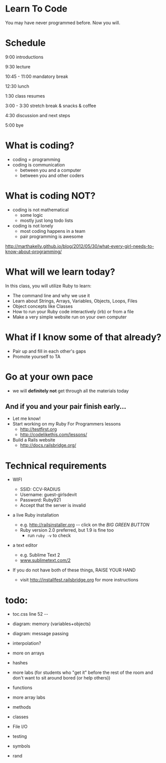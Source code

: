 # Learn To Code

You may have never programmed before. Now you will.

# Schedule

9:00 introductions

9:30 lecture

10:45 - 11:00 mandatory break

12:30 lunch

1:30 class resumes

3:00 - 3:30 stretch break & snacks & coffee

4:30 discussion and next steps

5:00 bye

# What is coding?

* coding = programming
* coding is communication
  * between you and a computer
  * between you and other coders

# What is coding NOT?

* coding is not mathematical
  * some logic
  * mostly just long todo lists
* coding is not lonely
  * most coding happens in a team
  * pair programming is awesome

<http://marthakelly.github.io/blog/2012/05/30/what-every-girl-needs-to-know-about-programming/>

# What will we learn today?

In this class, you will utilize Ruby to learn:

*  The command line and why we use it
*  Learn about Strings, Arrays, Variables, Objects, Loops, Files
*  Object concepts like Classes
*  How to run your Ruby code interactively (irb) or from a file
*  Make a very simple website run on your own computer

# What if I know some of that already?

* Pair up and fill in each other's gaps
* Promote yourself to TA


# Go at your own pace

* we will **definitely not** get through all the materials today

## And if you and your pair finish early...

* Let me know!
* Start working on my Ruby For Programmers lessons
  * http://testfirst.org
  * http://codelikethis.com/lessons/
* Build a Rails website
  * http://docs.railsbridge.org/

# Technical requirements

* WIFI
  * SSID: CCV-RADIUS
  * Username: guest-girlsdevit
  * Password: Ruby921
  * Accept that the server is invalid
* a live Ruby installation 
  * e.g. http://railsinstaller.org -- click on the *BIG GREEN BUTTON*
  * Ruby version 2.0 preferred, but 1.9 is fine too 
    * run `ruby -v` to check
* a text editor
  * e.g. Sublime Text 2
  * www.sublimetext.com/2

* If you do not have both of these things, RAISE YOUR HAND
  * visit http://installfest.railsbridge.org for more instructions

# todo: 

* toc.css line 52 --

* diagram: memory (variables+objects)
* diagram: message passing

* interpolation?
* more on arrays
* hashes
* more labs (for students who "get it" before the rest of the room and don't want to sit around bored (or help others))
* functions
* more array labs
* methods
* classes
* File I/O
* testing
* symbols
* rand



